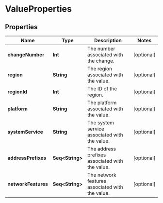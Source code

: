 

# ValueProperties


## Properties

Name | Type | Description | Notes
------------ | ------------- | ------------- | -------------
**changeNumber** | **Int** | The number associated with the change. |  [optional]
**region** | **String** | The region associated with the value. |  [optional]
**regionId** | **Int** | The ID of the region. |  [optional]
**platform** | **String** | The platform associated with the value. |  [optional]
**systemService** | **String** | The system service associated with the value. |  [optional]
**addressPrefixes** | **Seq&lt;String&gt;** | The address prefixes associated with the value. |  [optional]
**networkFeatures** | **Seq&lt;String&gt;** | The network features associated with the value. |  [optional]



